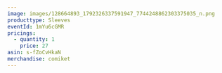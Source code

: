 ```yaml
---
image: images/128664893_1792326337591947_7744248862303375035_n.png
producttype: Sleeves
eventId: 1mYu6cGMR
pricings:
  - quantity: 1
    price: 27
asin: s-fZoCvHkaN
merchandise: comiket
---
```

